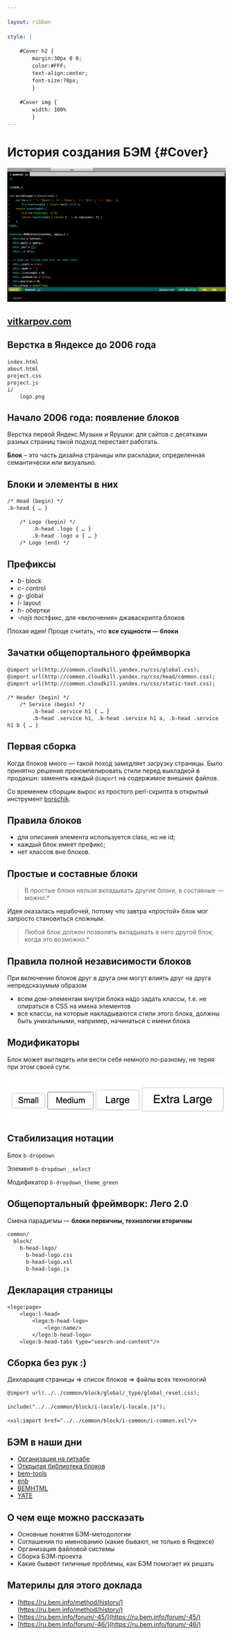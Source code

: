 ```yaml
---

layout: ribbon

style: |

    #Cover h2 {
        margin:30px 0 0;
        color:#FFF;
        text-align:center;
        font-size:70px;
        }

    #Cover img {
        width: 100%
        }
---
```


# История создания БЭМ {#Cover}

![](pictures/cover.png)

## **[vitkarpov.com](http://vitkarpov.com)**

## Верстка в Яндексе до 2006 года

    index.html
    about.html
    project.css
    project.js
    i/
        logo.png


## Начало 2006 года: появление блоков

Верстка первой Яндекс.Музыки и Ярушки: для сайтов с десятками разных страниц такой подход перестает работать.

**Блок** – это часть дизайна страницы или раскладки, определенная семантически или визуально.

## Блоки и элементы в них

    /* Head (begin) */
    .b-head { … }

        /* Logo (begin) */
            .b-head .logo { … }
            .b-head .logo a { … }
        /* Logo (end) */

## Префиксы

- *b-* block
- *с-* control
- *g-* global
- *l-* layout
- *h-* обертки
- *-nojs* постфикс, для «включения» джаваскрипта блоков

Плохая идея! Проще считать, что **все сущности — блоки**

## Зачатки общепортального фреймворка

    @import url(http://common.cloudkill.yandex.ru/css/global.css);
    @import url(http://common.cloudkill.yandex.ru/css/head/common.css);
    @import url(http://common.cloudkill.yandex.ru/css/static-text.css);

    /* Header (begin) */
        /* Service (begin) */
            .b-head .service h1 { … }
            .b-head .service h1, .b-head .service h1 a, .b-head .service h1 b { … }

## Первая сборка

Когда блоков много — такой поход замедляет загрузку страницы. Было принятно решение прекомпелировать стили перед выкладкой в продакшн: заменять каждый `@import` на содержимое внешних файлов.

Со временем сборщик вырос из простого perl-скрипта в открытый инструмент [borschik](https://ru.bem.info/tools/optimizers/borschik/).

## Правила блоков

- для описания элемента используется class, но не id;
- каждый блок имеет префикс;
- нет классов вне блоков.

## Простые и составные блоки

> В простые блоки нельзя вкладывать другие блоки, в составные — можно.*

Идея оказалась нерабочей, потому что завтра «простой» блок мог запросто становиться сложным.

> Любой блок должен позволять вкладывать в него другой блок, когда это возможно.*

## Правила полной независимости блоков

При включении блоков друг в друга они могут влиять друг на друга непредсказумым образом

- всем дом-элементам внутри блока надо задать классы, т.е. не опираться в CSS на имена элементов
- все классы, на которые накладываются стили этого блока, должны быть уникальными, например, начинаться с имени блока

## Модификаторы

Блок может выглядеть или вести себя немного по-разному, не теряя при этом своей сути.

![](pictures/buttons.png)

## Стабилизация нотации

Блок `b-dropdown`

Элемент `b-dropdown__select`

Модификатор `b-dropdown_theme_green`

## Общепортальный фреймворк: Лего 2.0

Смена парадигмы — **блоки первичны, технологии вторичны**

    common/
      block/
        b-head-logo/
          b-head-logo.css
          b-head-logo.xsl
          b-head-logo.js

## Декларация страницы

    <lego:page>
        <lego:l-head>
            <lego:b-head-logo>
                <lego:name/>
            </lego:b-head-logo>
        <lego:b-head-tabs type="search-and-content"/>

## Сборка без рук :)

Декларация страницы => список блоков => файлы всех технологий

    @import url(../../common/block/global/_type/global_reset.css);

    include("../../common/block/i-locale/i-locale.js");

    <xsl:import href="../../common/block/i-common/i-common.xsl"/>


## БЭМ в наши дни

- [Организация на гитхабе](https://github.com/bem)
- [Открытая библиотека блоков](https://ru.bem.info/libs/bem-bl/dev/)
- [bem-tools](https://ru.bem.info/tools/bem/bem-tools/)
- [enb](https://github.com/enb-make/enb)
- [BEMHTML](https://ru.bem.info/technology/bemhtml/v2/intro/)
- [YATE](https://github.com/pasaran/yate)

## О чем еще можно рассказать

- Основные понятия БЭМ-методологии
- Соглашения по именованию (какие бывают, не только в Яндексе)
- Организация файловой системы
- Сборка БЭМ-проекта
- Какие бывают типичные проблемы, как БЭМ помогает их решать

## Материлы для этого доклада

- [https://ru.bem.info/method/history/](https://ru.bem.info/method/history/)
- [https://ru.bem.info/forum/-45/](https://ru.bem.info/forum/-45/)
- [https://ru.bem.info/forum/-46/](https://ru.bem.info/forum/-46/)
